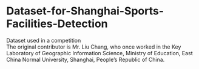 # Dataset-for-Shanghai-Sports-Facilities-Detection
Dataset used in a competition  
The original contributor is Mr. Liu Chang, who once worked in the Key Laboratory of Geographic Information Science, Ministry of Education, East China Normal University, Shanghai, People’s Republic of China.
